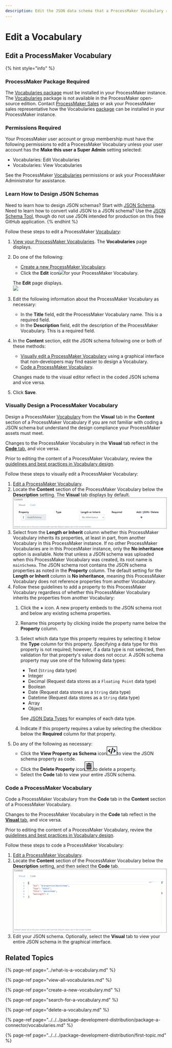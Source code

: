 ```yaml
---
description: Edit the JSON data schema that a ProcessMaker Vocabulary represents.
---
```


# Edit a Vocabulary

## Edit a ProcessMaker Vocabulary

{% hint style="info" %}
### ProcessMaker Package Required

The [Vocabularies package](../../../package-development-distribution/package-a-connector/vocabularies.md) must be installed in your ProcessMaker instance. The [Vocabularies](../what-is-a-vocabulary.md) package is not available in the ProcessMaker open-source edition. Contact [ProcessMaker Sales](https://www.processmaker.com/contact/) or ask your ProcessMaker sales representative how the Vocabularies [package](../../../package-development-distribution/first-topic.md) can be installed in your ProcessMaker instance.

### Permissions Required

Your ProcessMaker user account or group membership must have the following permissions to edit a ProcessMaker Vocabulary unless your user account has the **Make this user a Super Admin** setting selected:

* Vocabularies: Edit Vocabularies
* Vocabularies: View Vocabularies

See the ProcessMaker [Vocabularies](../../../processmaker-administration/permission-descriptions-for-users-and-groups.md#vocabularies) permissions or ask your ProcessMaker Administrator for assistance.

### Learn How to Design JSON Schemas

Need to learn how to design JSON schemas? Start with [JSON Schema](https://json-schema.org/). Need to learn how to convert valid JSON to a JSON schema? Use the [JSON Schema Tool](https://jsonschema.net), though do not use JSON intended for production on this free GitHub application.
{% endhint %}

Follow these steps to edit a ProcessMaker [Vocabulary](../what-is-a-vocabulary.md):

1. [View your ProcessMaker Vocabularies](view-all-vocabularies.md#view-all-vocabularies). The **Vocabularies** page displays.
2. Do one of the following:

   * [Create a new ProcessMaker Vocabulary](create-a-new-vocabulary.md).
   * Click the **Edit** icon![](../../../.gitbook/assets/edit-icon.png)for your ProcessMaker Vocabulary.

   The **Edit** page displays.  
   ![](../../../.gitbook/assets/edit-vocabulary-page-package-designer.png) 

3. Edit the following information about the ProcessMaker Vocabulary as necessary:
   * In the **Title** field, edit the ProcessMaker Vocabulary name. This is a required field.
   * In the **Description** field, edit the description of the ProcessMaker Vocabulary. This is a required field.
4. In the **Content** section, edit the JSON schema following one or both of these methods:

   * [Visually edit a ProcessMaker Vocabulary](edit-a-vocabulary.md#visually-edit-a-processmaker-vocabulary) using a graphical interface that non-developers may find easier to design a Vocabulary.
   * [Code a ProcessMaker Vocabulary](edit-a-vocabulary.md#code-a-processmaker-vocabulary).

   Changes made to the visual editor reflect in the coded JSON schema and vice versa.

5. Click **Save**.

### Visually Design a ProcessMaker Vocabulary

Design a ProcessMaker [Vocabulary](../what-is-a-vocabulary.md) from the **Visual** tab in the **Content** section of a ProcessMaker Vocabulary if you are not familiar with coding a JSON schema but understand the design compliance your ProcessMaker assets must meet.

Changes to the ProcessMaker Vocabulary in the **Visual** tab reflect in the [**Code** tab](edit-a-vocabulary.md#code-a-processmaker-vocabulary), and vice versa.

Prior to editing the content of a ProcessMaker Vocabulary, review the [guidelines and best practices in Vocabulary design](../what-is-a-vocabulary.md#guidelines-and-best-practices-in-processmaker-vocabulary-design).

Follow these steps to visually edit a ProcessMaker Vocabulary:

1. [Edit a ProcessMaker Vocabulary](edit-a-vocabulary.md#edit-a-processmaker-vocabulary).
2. Locate the **Content** section of the ProcessMaker Vocabulary below the **Description** setting. The **Visual** tab displays by default. ![](../../../.gitbook/assets/visual-tab-vocabulary-package.png) 
3. Select from the **Length or Inherit** column whether this ProcessMaker Vocabulary inherits its properties, at least in part, from another Vocabulary in this ProcessMaker instance. If no other ProcessMaker Vocabularies are in this ProcesMaker instance, only the **No inheritance** option is available. Note that unless a JSON schema was uploaded when this ProcessMaker Vocabulary was created, its root name is `mainSchema`. The JSON schema root contains the JSON schema properties as noted in the **Property** column. The default setting for the **Length or Inherit** column is **No inheritance**, meaning this ProcessMaker Vocabulary does not reference properties from another Vocabulary.
4. Follow these guidelines to add a property to this ProcessMaker Vocabulary regardless of whether this ProcessMaker Vocabulary inherits the properties from another Vocabulary:
   1. Click the **+** icon. A new property embeds to the JSON schema root and below any existing schema properties.
   2. Rename this property by clicking inside the property name below the **Property** column.
   3. Select which data type this property requires by selecting it below the **Type** column for this property. Specifying a data type for this property is not required; however, if a data type is not selected, then validation for that property's value does not occur. A JSON schema property may use one of the following data types:

      * Text \(`String` data type\)
      * Integer
      * Decimal \(Request data stores as a `Floating Point` data type\)
      * Boolean
      * Date \(Request data stores as a `String` data type\)
      * Datetime \(Request data stores as a `String` data type\)
      * Array
      * Object

      See [JSON Data Types](../../../json-the-foundation-of-request-data/what-is-json.md#json-data-types) for examples of each data type.

   4. Indicate if this property requires a value by selecting the checkbox below the **Required** column for that property.
5. Do any of the following as necessary:
   * Click the **View Property as Schema** icon![](../../../.gitbook/assets/view-property-as-schema-icon-vocabulary-package.png)to view the JSON schema property as code.
   * Click the **Delete Property** icon![](../../../.gitbook/assets/delete-property-icon-vocabulary-package.png)to delete a property.
   * Select the **Code** tab to view your entire JSON schema.

### Code a ProcessMaker Vocabulary

Code a ProcessMaker Vocabulary from the **Code** tab in the **Content** section of a ProcessMaker Vocabulary.

Changes to the ProcessMaker Vocabulary in the **Code** tab reflect in the [**Visual** tab](edit-a-vocabulary.md#visually-design-a-processmaker-vocabulary), and vice versa.

Prior to editing the content of a ProcessMaker Vocabulary, review the [guidelines and best practices in Vocabulary design](../what-is-a-vocabulary.md#guidelines-and-best-practices-in-processmaker-vocabulary-design).

Follow these steps to code a ProcessMaker Vocabulary:

1. [Edit a ProcessMaker Vocabulary](edit-a-vocabulary.md#edit-a-processmaker-vocabulary).
2. Locate the **Content** section of the ProcessMaker Vocabulary below the **Description** setting, and then select the **Code** tab. ![](../../../.gitbook/assets/code-tab-vocabulary-package.png) 
3. Edit your JSON schema. Optionally, select the **Visual** tab to view your entire JSON schema in the graphical interface.

## Related Topics

{% page-ref page="../what-is-a-vocabulary.md" %}

{% page-ref page="view-all-vocabularies.md" %}

{% page-ref page="create-a-new-vocabulary.md" %}

{% page-ref page="search-for-a-vocabulary.md" %}

{% page-ref page="delete-a-vocabulary.md" %}

{% page-ref page="../../../package-development-distribution/package-a-connector/vocabularies.md" %}

{% page-ref page="../../../package-development-distribution/first-topic.md" %}

